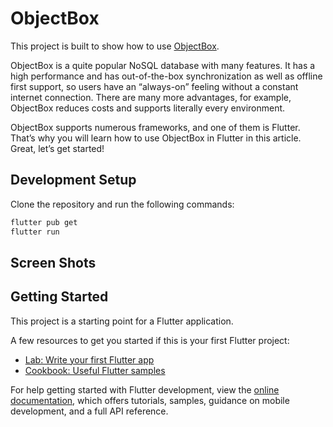 # ObjectBox

This project is built to show how to use [ObjectBox](https://pub.dev/packages/objectbox).

ObjectBox is a quite popular NoSQL database with many features. It has a high performance and has out-of-the-box synchronization as well as offline first support, so users have an “always-on” feeling without a constant internet connection. There are many more advantages, for example, ObjectBox reduces costs and supports literally every environment.

ObjectBox supports numerous frameworks, and one of them is Flutter. That’s why you will learn how to use ObjectBox in Flutter in this article. Great, let’s get started!

## Development Setup

Clone the repository and run the following commands:

```sh
flutter pub get
flutter run
```

## Screen Shots

## Getting Started

This project is a starting point for a Flutter application.

A few resources to get you started if this is your first Flutter project:

- [Lab: Write your first Flutter app](https://docs.flutter.dev/get-started/codelab)
- [Cookbook: Useful Flutter samples](https://docs.flutter.dev/cookbook)

For help getting started with Flutter development, view the
[online documentation](https://docs.flutter.dev/), which offers tutorials,
samples, guidance on mobile development, and a full API reference.
